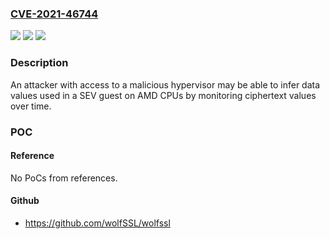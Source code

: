 ### [CVE-2021-46744](https://cve.mitre.org/cgi-bin/cvename.cgi?name=CVE-2021-46744)
![](https://img.shields.io/static/v1?label=Product&message=AMD%20Processors&color=blue)
![](https://img.shields.io/static/v1?label=Version&message=Processor%20%3D%20EPYC%20%20&color=brighgreen)
![](https://img.shields.io/static/v1?label=Vulnerability&message=NA&color=brighgreen)

### Description

An attacker with access to a malicious hypervisor may be able to infer data values used in a SEV guest on AMD CPUs by monitoring ciphertext values over time.

### POC

#### Reference
No PoCs from references.

#### Github
- https://github.com/wolfSSL/wolfssl

